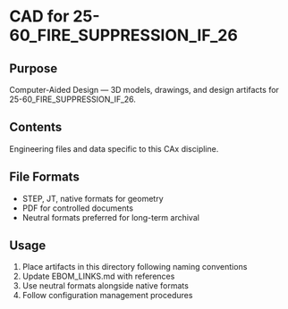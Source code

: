 # CAD for 25-60_FIRE_SUPPRESSION_IF_26

## Purpose
Computer-Aided Design — 3D models, drawings, and design artifacts for 25-60_FIRE_SUPPRESSION_IF_26.

## Contents
Engineering files and data specific to this CAx discipline.

## File Formats
- STEP, JT, native formats for geometry
- PDF for controlled documents
- Neutral formats preferred for long-term archival

## Usage
1. Place artifacts in this directory following naming conventions
2. Update EBOM_LINKS.md with references
3. Use neutral formats alongside native formats
4. Follow configuration management procedures

